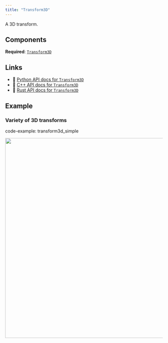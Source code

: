 ```yaml
---
title: "Transform3D"
---
```


A 3D transform.

## Components

**Required**: [`Transform3D`](../components/transform3d.md)

## Links
 * 🐍 [Python API docs for `Transform3D`](https://ref.rerun.io/docs/python/stable/common/archetypes#rerun.archetypes.Transform3D)
 * 🌊 [C++ API docs for `Transform3D`](https://ref.rerun.io/docs/cpp/stable/structrerun_1_1archetypes_1_1Transform3D.html?speculative-link)
 * 🦀 [Rust API docs for `Transform3D`](https://docs.rs/rerun/latest/rerun/archetypes/struct.Transform3D.html)

## Example

### Variety of 3D transforms

code-example: transform3d_simple

<center>
<picture>
  <source media="(max-width: 480px)" srcset="https://static.rerun.io/transform3d_simple/141368b07360ce3fcb1553079258ae3f42bdb9ac/480w.png">
  <source media="(max-width: 768px)" srcset="https://static.rerun.io/transform3d_simple/141368b07360ce3fcb1553079258ae3f42bdb9ac/768w.png">
  <source media="(max-width: 1024px)" srcset="https://static.rerun.io/transform3d_simple/141368b07360ce3fcb1553079258ae3f42bdb9ac/1024w.png">
  <source media="(max-width: 1200px)" srcset="https://static.rerun.io/transform3d_simple/141368b07360ce3fcb1553079258ae3f42bdb9ac/1200w.png">
  <img src="https://static.rerun.io/transform3d_simple/141368b07360ce3fcb1553079258ae3f42bdb9ac/full.png" width="640">
</picture>
</center>


